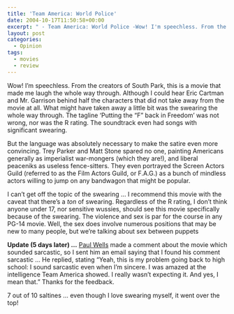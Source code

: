 ```yaml
---
title: 'Team America: World Police'
date: 2004-10-17T11:50:58+00:00
excerpt: " - Team America: World Police -Wow! I'm speechless. From the creators of South Park, this is a movie that made me"
layout: post
categories:
  - Opinion
tags:
  - movies
  - review
---
```

Wow! I&#8217;m speechless. From the creators of South Park, this is a movie that made me laugh the whole way through. Although I could hear Eric Cartman and Mr. Garrison behind half the characters that did not take away from the movie at all. What might have taken away a little bit was the swearing the whole way through. The tagline &#8216;Putting the &#8220;F&#8221; back in Freedom&#8217; was not wrong, nor was the R rating. The soundtrack even had songs with significant swearing.

But the language was absolutely necessary to make the satire even more convincing. Trey Parker and Matt Stone spared no one, painting Americans generally as imperialist war-mongers (which they are!), and liberal peaceniks as useless fence-sitters. They even portrayed the Screen Actors Guild (referred to as the Film Actors Guild, or F.A.G.) as a bunch of mindless actors willing to jump on any bandwagon that might be popular.

I can&#8217;t get off the topic of the swearing &#8230; I recommend this movie with the caveat that there&#8217;s a _ton_ of swearing. Regardless of the R rating, I don&#8217;t think anyone under 17, nor sensitive wussies, should see this movie specifically because of the swearing. The violence and sex is par for the course in any PG-14 movie. Well, the sex does involve numerous positions that may be new to many people, but we&#8217;re talking about sex between puppets

**Update (5 days later) &#8230;** <a href="http://www2.macleans.ca/category/blog-central/national/inkless-wells/" target="_blank">Paul Wells</a> made a comment about the movie which sounded sarcastic, so I sent him an email saying that I found his comment sarcastic &#8230; He replied, stating &#8220;Yeah, this is my problem going back to high school: I sound sarcastic even when I&#8217;m sincere. I was amazed at the intelligence Team America showed. I really wasn&#8217;t expecting it. And yes, I mean that.&#8221; Thanks for the feedback.

7 out of 10 saltines &#8230; even though I love swearing myself, it went over the top!